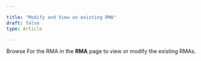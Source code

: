 ```yaml
---

title: "Modify and View an existing RMA"
draft: false
type: Article

---
```


Browse For the RMA in the **RMA** page to view or modify the existing RMAs.

​